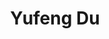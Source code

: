 ---
layout: page
title: Yufeng Du
description: UIUC CS PhD student
img: images/students/yufeng.jpeg
<!--- redirect: -->
importance: 3
category: "Current Students"
---